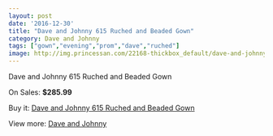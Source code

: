 ```yaml
---
layout: post
date: '2016-12-30'
title: "Dave and Johnny 615 Ruched and Beaded Gown"
category: Dave and Johnny
tags: ["gown","evening","prom","dave","ruched"]
image: http://img.princessan.com/22168-thickbox_default/dave-and-johnny-615-ruched-and-beaded-gown.jpg
---
```

Dave and Johnny 615 Ruched and Beaded Gown

On Sales: **$285.99**
<a href="https://www.princessan.com/en/dave-and-johnny/10102-dave-and-johnny-615-ruched-and-beaded-gown.html"><amp-img layout="responsive" width="600" height="600" src="//img.princessan.com/22168-thickbox_default/dave-and-johnny-615-ruched-and-beaded-gown.jpg" alt="Dave and Johnny 615 Ruched and Beaded Gown 0" /></a>
<a href="https://www.princessan.com/en/dave-and-johnny/10102-dave-and-johnny-615-ruched-and-beaded-gown.html"><amp-img layout="responsive" width="600" height="600" src="//img.princessan.com/22169-thickbox_default/dave-and-johnny-615-ruched-and-beaded-gown.jpg" alt="Dave and Johnny 615 Ruched and Beaded Gown 1" /></a>

Buy it: [Dave and Johnny 615 Ruched and Beaded Gown](https://www.princessan.com/en/dave-and-johnny/10102-dave-and-johnny-615-ruched-and-beaded-gown.html "Dave and Johnny 615 Ruched and Beaded Gown")

View more: [Dave and Johnny](https://www.princessan.com/en/16-dave-and-johnny "Dave and Johnny")